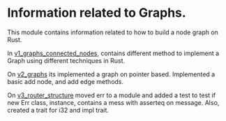 # Information related to Graphs.


This module contains information related to how to build a node graph on Rust.

In [v1_graphs_connected_nodes](../../main/p4_connected_nodes/v1_graphs_connected_nodes/src/main.rs), contains different method to implement a Graph using different techniques in Rust.


On [v2_graphs](../../main/p4_connected_nodes/v2_graphs/src/main.rs) its implemented a graph on pointer based.
Implemented a basic add node, and add edge methods.

On [v3_router_structure](../../main/p4_connected_nodes/v3_router_structure/src/main.rs) moved err to a module and added a test to test if new Err class, instance, contains a mess with asserteq on message.
Also,  created a trait for i32 and impl trait.
